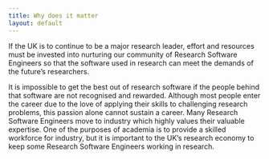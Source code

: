 ```yaml
---
title: Why does it matter
layout: default
---
```



If the UK is to continue to be a major research leader,
effort and resources must be invested into nurturing our community of Research Software Engineers
so that the software used in research can meet the demands of the future’s researchers.

It is impossible to get the best out of research software if the people behind that software are
not recognised and rewarded. Although most people enter the career due to the love of applying their skills
to challenging research problems, this passion alone cannot sustain a career. Many Research Software Engineers
move to industry which highly values their valuable expertise. One of the purposes of academia is to provide a
skilled workforce for industry, but it is important to the UK’s research economy to keep some Research Software
Engineers working in research.
